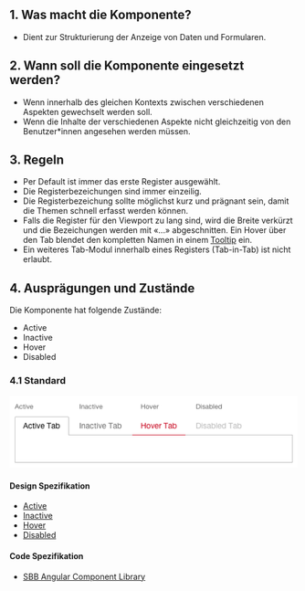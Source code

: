 ## 1. Was macht die Komponente?
* Dient zur Strukturierung der Anzeige von Daten und Formularen.


## 2. Wann soll die Komponente eingesetzt werden?
* Wenn innerhalb des gleichen Kontexts zwischen verschiedenen Aspekten gewechselt werden soll.
* Wenn die Inhalte der verschiedenen Aspekte nicht gleichzeitig von den Benutzer*innen angesehen werden müssen.


## 3. Regeln
* Per Default ist immer das erste Register ausgewählt.
* Die Registerbezeichungen sind immer einzeilig.
* Die Registerbezeichung sollte möglichst kurz und prägnant sein, damit die Themen schnell erfasst werden können.
* Falls die Register für den Viewport zu lang sind, wird die Breite verkürzt und die Bezeichungen werden mit «...» abgeschnitten. Ein Hover über den Tab blendet den kompletten Namen in einem [Tooltip](https://digital.sbb.ch/de/webapps/components/tooltip) ein.
* Ein weiteres Tab-Modul innerhalb eines Registers (Tab-in-Tab) ist nicht erlaubt.


## 4. Ausprägungen und Zustände 
Die Komponente hat folgende Zustände:
* Active
* Inactive
* Hover
* Disabled

### 4.1 Standard
![Darstellung der Komponente Tab](https://raw.githubusercontent.com/sbb-design-systems/design-system-webapp-documentation/master/documentation/components/tab/images/tab_default.png 'class: image')

#### Design Spezifikation
* [Active](https://www.sketch.com/s/58b25e4c-bf9c-4f74-973f-503538fcbea2/a/47o5dx#Inspector)
* [Inactive](https://www.sketch.com/s/58b25e4c-bf9c-4f74-973f-503538fcbea2/a/e0ldMz#Inspector)
* [Hover](https://www.sketch.com/s/58b25e4c-bf9c-4f74-973f-503538fcbea2/a/Glod4Y#Inspector)
* [Disabled](https://www.sketch.com/s/58b25e4c-bf9c-4f74-973f-503538fcbea2/a/OKeRL8#Inspector)

#### Code Spezifikation
* [SBB Angular Component Library](https://sbb-angular.app.sbb.ch/business/components/tabs)
